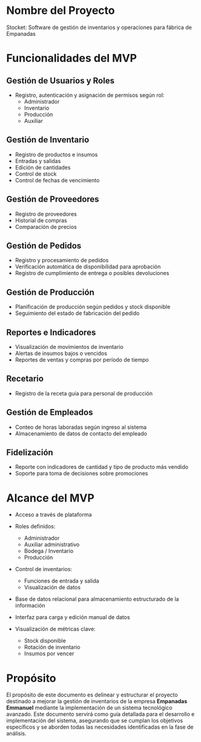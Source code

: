 # Nombre del Proyecto 

Stocket: Software de gestión de inventarios y operaciones para fábrica de Empanadas  

# Funcionalidades del MVP

## Gestión de Usuarios y Roles
- Registro, autenticación y asignación de permisos según rol:
  - Administrador
  - Inventario
  - Producción
  - Auxiliar

## Gestión de Inventario
- Registro de productos e insumos
- Entradas y salidas
- Edición de cantidades
- Control de stock
- Control de fechas de vencimiento

## Gestión de Proveedores
- Registro de proveedores
- Historial de compras
- Comparación de precios

## Gestión de Pedidos
- Registro y procesamiento de pedidos
- Verificación automática de disponibilidad para aprobación
- Registro de cumplimiento de entrega o posibles devoluciones

## Gestión de Producción
- Planificación de producción según pedidos y stock disponible
- Seguimiento del estado de fabricación del pedido

## Reportes e Indicadores
- Visualización de movimientos de inventario
- Alertas de insumos bajos o vencidos
- Reportes de ventas y compras por período de tiempo

## Recetario
- Registro de la receta guía para personal de producción

## Gestión de Empleados
- Conteo de horas laboradas según ingreso al sistema
- Almacenamiento de datos de contacto del empleado

## Fidelización
- Reporte con indicadores de cantidad y tipo de producto más vendido
- Soporte para toma de decisiones sobre promociones


# Alcance del MVP

- Acceso a través de plataforma

- Roles definidos:
  - Administrador
  - Auxiliar administrativo
  - Bodega / Inventario
  - Producción

- Control de inventarios:
  - Funciones de entrada y salida
  - Visualización de datos

- Base de datos relacional para almacenamiento estructurado de la información

- Interfaz para carga y edición manual de datos

- Visualización de métricas clave:
  - Stock disponible
  - Rotación de inventario
  - Insumos por vencer


# Propósito

El propósito de este documento es delinear y estructurar el proyecto destinado a mejorar la gestión de inventarios de la empresa **Empanadas Emmanuel** mediante la implementación de un sistema tecnológico avanzado. Este documento servirá como guía detallada para el desarrollo e implementación del sistema, asegurando que se cumplan los objetivos específicos y se aborden todas las necesidades identificadas en la fase de análisis.
